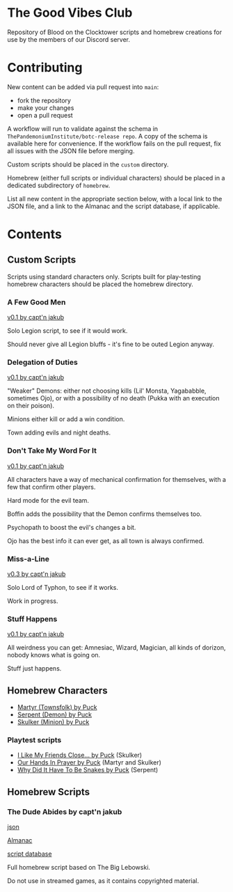 # The Good Vibes Club

Repository of Blood on the Clocktower scripts and homebrew creations for use by the members of our Discord server.

# Contributing

New content can be added via pull request into `main`:
* fork the repository
* make your changes
* open a pull request

A workflow will run to validate against the schema in `ThePandemoniumInstitute/botc-release repo`. A copy of the schema is available here for convenience. If the workflow fails on the pull request, fix all issues with the JSON file before merging.

Custom scripts should be placed in the `custom` directory. 

Homebrew (either full scripts or individual characters) should be placed in a dedicated subdirectory of `homebrew`.

List all new content in the appropriate section below, with a local link to the JSON file, and a link to the Almanac and the script database, if applicable.

# Contents

## Custom Scripts

Scripts using standard characters only. Scripts built for play-testing homebrew characters should be placed the homebrew directory.

### A Few Good Men

[v0.1 by capt'n jakub](custom/A_Few_Good_Men.json)

Solo Legion script, to see if it would work.

Should never give all Legion bluffs - it's fine to be outed Legion anyway.

### Delegation of Duties

[v0.1 by capt'n jakub](custom/Delegation_of_Duties.json)

"Weaker" Demons: either not choosing kills (Lil' Monsta, Yagababble, sometimes Ojo), or with a possibility of no death (Pukka with an execution on their poison).

Minions either kill or add a win condition.

Town adding evils and night deaths.

### Don't Take My Word For It

[v0.1 by capt'n jakub](custom/Dont_Take_My_Word_For_It.json)

All characters have a way of mechanical confirmation for themselves, with a few that confirm other players.

Hard mode for the evil team.

Boffin adds the possibility that the Demon confirms themselves too.

Psychopath to boost the evil's changes a bit.

Ojo has the best info it can ever get, as all town is always confirmed.

### Miss-a-Line

[v0.3 by capt'n jakub](custom/Miss-a-Line.json)

Solo Lord of Typhon, to see if it works.

Work in progress.

### Stuff Happens

[v0.1 by capt'n jakub](custom/Stuff_Happens.json)

All weirdness you can get: Amnesiac, Wizard, Magician, all kinds of dorizon, nobody knows what is going on.

Stuff just happens.

## Homebrew Characters

* [Martyr (Townsfolk) by Puck](homebrew/characters/martyr.json)
* [Serpent (Demon) by Puck](homebrew/characters/serpent.json)
* [Skulker (Minion) by Puck](homebrew/characters/skulker.json)

### Playtest scripts

* [I Like My Friends Close... by Puck](homebrew/I_Like_My_Friends_Close.json) (Skulker)
* [Our Hands In Prayer by Puck](homebrew/Our_Hands_In_Prayer.json) (Martyr and Skulker)
* [Why Did It Have To Be Snakes by Puck](homebrew/Why_Did_It_Have_To_Be_Snakes.json) (Serpent)

## Homebrew Scripts

### The Dude Abides by capt'n jakub

[json](homebrew/the_dude_abides/the_dude_abides.json)

[Almanac](https://www.bloodstar.xyz/p/captn_jakub/thedudeabides/almanac.html)

[script database](https://botc-scripts.azurewebsites.net/script/6594)

Full homebrew script based on The Big Lebowski.

Do not use in streamed games, as it contains copyrighted material.